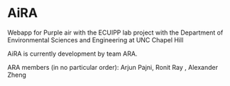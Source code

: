 # AiRA
Webapp for Purple air with the ECUIPP lab project with the Department of Environmental Sciences and Engineering at UNC Chapel Hill

AiRA is currently development by team ARA. 

ARA members (in no particular order):
Arjun Pajni, Ronit Ray , Alexander Zheng
